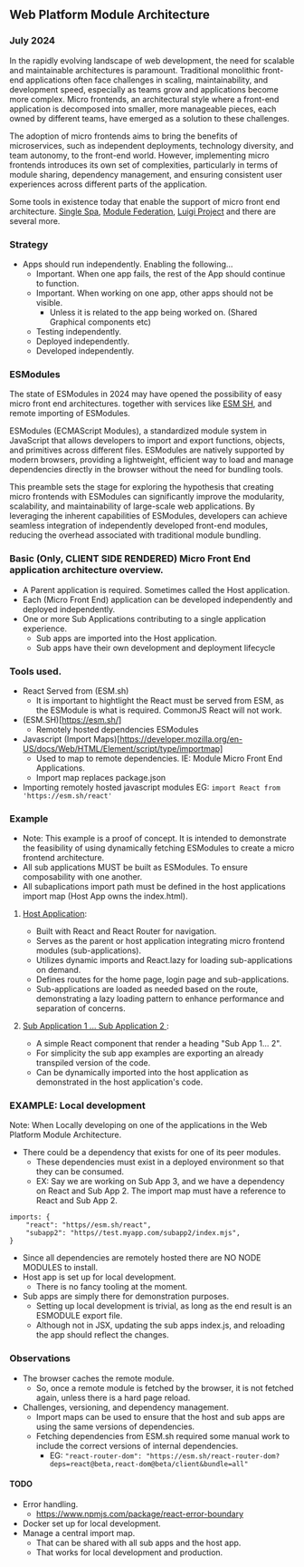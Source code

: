 ## Web Platform Module Architecture

### July 2024

In the rapidly evolving landscape of web development, the need for scalable and maintainable architectures is paramount.
Traditional monolithic front-end applications often face challenges in scaling, maintainability, and development speed,
especially as teams grow and applications become more complex. Micro frontends, an architectural style where a front-end
application is decomposed into smaller, more manageable pieces, each owned by different teams, have emerged as a
solution to these challenges.

The adoption of micro frontends aims to bring the benefits of microservices, such as independent deployments, technology
diversity, and team autonomy, to the front-end world. However, implementing micro frontends introduces its own set of
complexities, particularly in terms of module sharing, dependency management, and ensuring consistent user experiences
across different parts of the application.

Some tools in existence today that enable the support of micro front end
architecture. [Single Spa](https://single-spa.js.org/), [Module Federation](https://module-federation.io/), [Luigi Project](https://luigi-project.io/)
and there are several more.

### Strategy

- Apps should run independently. Enabling the following...
    - Important. When one app fails, the rest of the App should continue to function.
    - Important. When working on one app, other apps should not be visible.
        - Unless it is related to the app being worked on. (Shared Graphical components etc)
    - Testing independently.
    - Deployed independently.
    - Developed independently.

### ESModules

The state of ESModules in 2024 may have opened the possibility of easy micro front end architectures. together with
services like [ESM SH](https://esm.sh/#docs), and remote importing of ESModules.

ESModules (ECMAScript Modules), a standardized module system in JavaScript that allows developers to import and export
functions, objects, and primitives across different files. ESModules are natively supported by modern browsers,
providing a lightweight, efficient way to load and manage dependencies directly in the browser without the need for
bundling tools.

This preamble sets the stage for exploring the hypothesis that creating micro frontends with ESModules can significantly
improve the modularity, scalability, and maintainability of large-scale web applications. By leveraging the inherent
capabilities of ESModules, developers can achieve seamless integration of independently developed front-end modules,
reducing the overhead associated with traditional module bundling.

### Basic (Only, CLIENT SIDE RENDERED) Micro Front End application architecture overview.

- A Parent application is required. Sometimes called the Host application.
- Each (Micro Front End) application can be developed independently and deployed independently.
- One or more Sub Applications contributing to a single application experience.
    - Sub apps are imported into the Host application.
    - Sub apps have their own development and deployment lifecycle

### Tools used.

- React Served from (ESM.sh)
    - It is important to hightlight the React must be served from ESM, as the ESModule is what is required. CommonJS React will not work.
- (ESM.SH)[https://esm.sh/]
    - Remotely hosted dependencies ESModules
- Javascript (Import Maps)[https://developer.mozilla.org/en-US/docs/Web/HTML/Element/script/type/importmap]
    - Used to map to remote dependencies. IE: Module Micro Front End Applications.
    - Import map replaces package.json
- Importing remotely hosted javascript modules EG: `import React from 'https://esm.sh/react'`

### Example

- Note: This example is a proof of concept. It is intended to demonstrate the
  feasibility of using dynamically fetching ESModules to create a micro frontend architecture.
- All sub applications MUST be built as ESModules. To ensure composability with one another.
- All subaplications import path must be defined in the host applications import map (Host App owns the index.html).

1. [Host Application](example/host.app):
    - Built with React and React Router for navigation.
    - Serves as the parent or host application integrating micro frontend modules (sub-applications).
    - Utilizes dynamic imports and React.lazy for loading sub-applications on demand.
    - Defines routes for the home page, login page and sub-applications.
    - Sub-applications are loaded as needed based on the route, demonstrating a lazy loading pattern to enhance
      performance and separation of concerns.


2. [Sub Application 1 ... Sub Application 2 ](example/sub.app1):
    - A simple React component that render a heading "Sub App 1... 2".
    - For simplicity the sub app examples are exporting an already transpiled version of the code.
    - Can be dynamically imported into the host application as demonstrated in the host application's code.



### EXAMPLE: Local development

Note: When Locally developing on one of the applications in the Web Platform Module Architecture.
- There could be a dependency that exists for one of its peer modules.
    - These dependencies must exist in a deployed environment so that they can be consumed.
    - EX: Say we are working on Sub App 3, and we have a dependency on React and Sub App 2.
      The import map must have a reference to React and Sub App 2.
```
imports: {
    "react": "https//esm.sh/react",
    "subapp2": "https//test.myapp.com/subapp2/index.mjs",
}
```


- Since all dependencies are remotely hosted there are NO NODE MODULES to install.
- Host app is set up for local development.
    - There is no fancy tooling at the moment.
- Sub apps are simply there for demonstration purposes.
    - Setting up local development is trivial, as long as the end result is an ESMODULE export file.
    - Although not in JSX, updating the sub apps index.js, and reloading the app should reflect the changes.

### Observations

- The browser caches the remote module.
    - So, once a remote module is fetched by the browser, it is not fetched again, unless there is a hard page reload.
- Challenges, versioning, and dependency management.
    - Import maps can be used to ensure that the host and sub apps are using the same versions of dependencies.
    - Fetching dependencies from ESM.sh required some manual work to include the correct versions of internal
      dependencies.
        - EG: `"react-router-dom": "https://esm.sh/react-router-dom?deps=react@beta,react-dom@beta/client&bundle=all"`


#### TODO

- Error handling.
    - https://www.npmjs.com/package/react-error-boundary
- Docker set up for local development.
- Manage a central import map.
    - That can be shared with all sub apps and the host app.
    - That works for local development and production.
 
    

